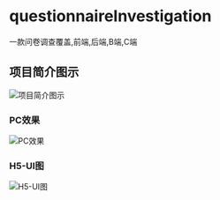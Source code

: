 # questionnaireInvestigation
一款问卷调查覆盖,前端,后端,B端,C端



## 项目简介图示

![项目简介图示](E:\githubProject\questionnaireInvestigation\img\demo2.png)

### PC效果

![PC效果](E:\githubProject\questionnaireInvestigation\img\pc.png)

### H5-UI图

![H5-UI图](E:\githubProject\questionnaireInvestigation\img\h5.png)
